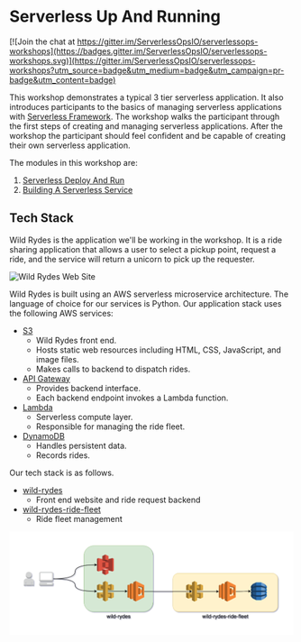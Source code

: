 # Serverless Up And Running
[![Join the chat at https://gitter.im/ServerlessOpsIO/serverlessops-workshops](https://badges.gitter.im/ServerlessOpsIO/serverlessops-workshops.svg)](https://gitter.im/ServerlessOpsIO/serverlessops-workshops?utm_source=badge&utm_medium=badge&utm_campaign=pr-badge&utm_content=badge)

This workshop demonstrates a typical 3 tier serverless application. It also introduces participants to the basics of managing serverless applications with [Serverless Framework](https://www.serverless.com). The workshop walks the participant through the first steps of creating and managing serverless applications. After the workshop the participant should feel confident and be capable of creating their own serverless application.

The modules in this workshop are:

1) [Serverless Deploy And Run](./01-deploy-and-run/)
1) [Building A Serverless Service](./02-build-new-service/)


## Tech Stack

Wild Rydes is the application we'll be working in the workshop. It is a ride sharing application that allows a user to select a pickup point, request a ride, and the service will return a unicorn to pick up the requester.

![Wild Rydes Web Site](../images/wild-rydes-site.png)


Wild Rydes is built using an AWS serverless microservice architecture.  The language of choice for our services is Python.  Our application stack uses the following AWS services:

* [S3](https://aws.amazon.com/s3/)
  * Wild Rydes front end.
  * Hosts static web resources including HTML, CSS, JavaScript, and image files.
  * Makes calls to backend to dispatch rides.
* [API Gateway](https://aws.amazon.com/api-gateway/)
  * Provides backend interface.
  * Each backend endpoint invokes a Lambda function.
* [Lambda](https://aws.amazon.com/lambda/)
  * Serverless compute layer.
  * Responsible for managing the ride fleet.
* [DynamoDB](https://aws.amazon.com/dynamodb/)
  * Handles persistent data.
  * Records rides.


Our tech stack is as follows.

* [wild-rydes](https://github.com/ServerlessOpsIO/wild-rydes)
  * Front end website and ride request backend
* [wild-rydes-ride-fleet](https://github.com/ServerlessOpsIO/wild-rydes-ride-fleet)
  * Ride fleet management

![Wild Rydes Web Application Architecture](../images/wild-rydes-arch.png)


